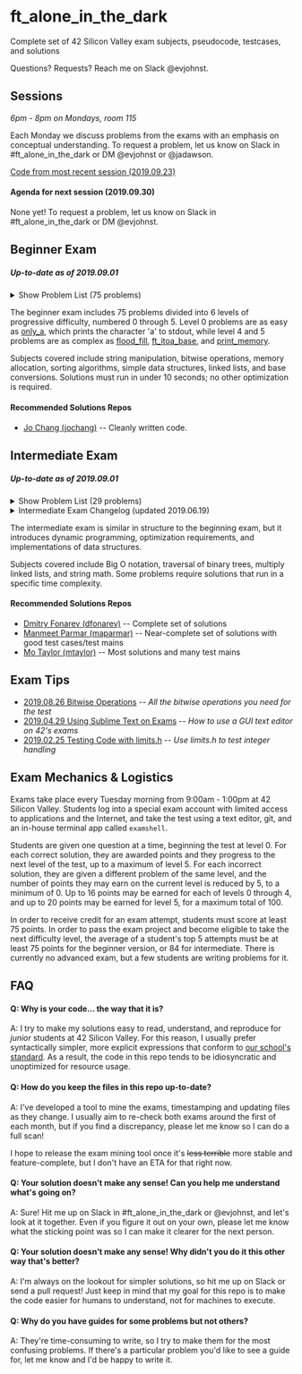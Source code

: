 # ft_alone_in_the_dark
Complete set of 42 Silicon Valley exam subjects, pseudocode, testcases, and solutions

Questions? Requests? Reach me on Slack @evjohnst.

## Sessions
*6pm - 8pm on Mondays, room 115*

Each Monday we discuss problems from the exams with an emphasis on conceptual understanding. To request a problem, let us know on Slack in #ft_alone_in_the_dark or DM @evjohnst or @jadawson.

[Code from most recent session (2019.09.23)](Session_Code/2019.09.23)

#### Agenda for next session (2019.09.30)

None yet! To request a problem, let us know on Slack in #ft_alone_in_the_dark or DM @evjohnst.

## Beginner Exam

##### _Up-to-date as of 2019.09.01_

<details>
	<summary>Show Problem List (75 problems)</summary>

| Problem | Subject | Code | Trace | Guide | Solution Status |
| --- | :-: | :-: | :-: | :-: | :-: |
| [0-aff_a](/home/evan/superexamshell/ft_alone_in_the_dark-production/Beginner_Exam/level_0/0-aff_a) | [:scroll:](/home/evan/superexamshell/ft_alone_in_the_dark-production/Beginner_Exam/level_0/0-aff_a/aff_a.subject.en.txt) | [:pencil:](/home/evan/superexamshell/ft_alone_in_the_dark-production/Beginner_Exam/level_0/0-aff_a/aff_a.c) | [:mag_right:](/home/evan/superexamshell/ft_alone_in_the_dark-production/Beginner_Exam/level_0/0-aff_a/aff_a.trace) | :no_entry_sign: | :white_check_mark: Passing as of 2019.09.01 |
| [0-aff_first_param](/home/evan/superexamshell/ft_alone_in_the_dark-production/Beginner_Exam/level_0/0-aff_first_param) | [:scroll:](/home/evan/superexamshell/ft_alone_in_the_dark-production/Beginner_Exam/level_0/0-aff_first_param/aff_first_param.subject.en.txt) | [:pencil:](/home/evan/superexamshell/ft_alone_in_the_dark-production/Beginner_Exam/level_0/0-aff_first_param/aff_first_param.c) | [:mag_right:](/home/evan/superexamshell/ft_alone_in_the_dark-production/Beginner_Exam/level_0/0-aff_first_param/aff_first_param.trace) | :no_entry_sign: | :white_check_mark: Passing as of 2019.09.01 |
| [0-aff_last_param](/home/evan/superexamshell/ft_alone_in_the_dark-production/Beginner_Exam/level_0/0-aff_last_param) | [:scroll:](/home/evan/superexamshell/ft_alone_in_the_dark-production/Beginner_Exam/level_0/0-aff_last_param/aff_last_param.subject.en.txt) | [:pencil:](/home/evan/superexamshell/ft_alone_in_the_dark-production/Beginner_Exam/level_0/0-aff_last_param/aff_last_param.c) | [:mag_right:](/home/evan/superexamshell/ft_alone_in_the_dark-production/Beginner_Exam/level_0/0-aff_last_param/aff_last_param.trace) | :no_entry_sign: | :white_check_mark: Passing as of 2019.09.01 |
| [0-aff_z](/home/evan/superexamshell/ft_alone_in_the_dark-production/Beginner_Exam/level_0/0-aff_z) | [:scroll:](/home/evan/superexamshell/ft_alone_in_the_dark-production/Beginner_Exam/level_0/0-aff_z/aff_z.subject.en.txt) | [:pencil:](/home/evan/superexamshell/ft_alone_in_the_dark-production/Beginner_Exam/level_0/0-aff_z/aff_z.c) | [:mag_right:](/home/evan/superexamshell/ft_alone_in_the_dark-production/Beginner_Exam/level_0/0-aff_z/aff_z.trace) | :no_entry_sign: | :white_check_mark: Passing as of 2019.09.01 |
| [0-ft_countdown](/home/evan/superexamshell/ft_alone_in_the_dark-production/Beginner_Exam/level_0/0-ft_countdown) | [:scroll:](/home/evan/superexamshell/ft_alone_in_the_dark-production/Beginner_Exam/level_0/0-ft_countdown/ft_countdown.subject.en.txt) | [:pencil:](/home/evan/superexamshell/ft_alone_in_the_dark-production/Beginner_Exam/level_0/0-ft_countdown/ft_countdown.c) | [:mag_right:](/home/evan/superexamshell/ft_alone_in_the_dark-production/Beginner_Exam/level_0/0-ft_countdown/ft_countdown.trace) | :no_entry_sign: | :white_check_mark: Passing as of 2019.09.01 |
| [0-ft_print_numbers](/home/evan/superexamshell/ft_alone_in_the_dark-production/Beginner_Exam/level_0/0-ft_print_numbers) | [:scroll:](/home/evan/superexamshell/ft_alone_in_the_dark-production/Beginner_Exam/level_0/0-ft_print_numbers/ft_print_numbers.subject.en.txt) | [:pencil:](/home/evan/superexamshell/ft_alone_in_the_dark-production/Beginner_Exam/level_0/0-ft_print_numbers/ft_print_numbers.c) | [:mag_right:](/home/evan/superexamshell/ft_alone_in_the_dark-production/Beginner_Exam/level_0/0-ft_print_numbers/ft_print_numbers.trace) | :no_entry_sign: | :white_check_mark: Passing as of 2019.09.02 |
| [0-hello](/home/evan/superexamshell/ft_alone_in_the_dark-production/Beginner_Exam/level_0/0-hello) | [:scroll:](/home/evan/superexamshell/ft_alone_in_the_dark-production/Beginner_Exam/level_0/0-hello/hello.subject.en.txt) | [:pencil:](/home/evan/superexamshell/ft_alone_in_the_dark-production/Beginner_Exam/level_0/0-hello/hello.c) | [:mag_right:](/home/evan/superexamshell/ft_alone_in_the_dark-production/Beginner_Exam/level_0/0-hello/hello.trace) | :no_entry_sign: | :white_check_mark: Passing as of 2019.09.01 |
| [0-maff_alpha](/home/evan/superexamshell/ft_alone_in_the_dark-production/Beginner_Exam/level_0/0-maff_alpha) | [:scroll:](/home/evan/superexamshell/ft_alone_in_the_dark-production/Beginner_Exam/level_0/0-maff_alpha/maff_alpha.subject.en.txt) | [:pencil:](/home/evan/superexamshell/ft_alone_in_the_dark-production/Beginner_Exam/level_0/0-maff_alpha/maff_alpha.c) | [:mag_right:](/home/evan/superexamshell/ft_alone_in_the_dark-production/Beginner_Exam/level_0/0-maff_alpha/maff_alpha.trace) | :no_entry_sign: | :white_check_mark: Passing as of 2019.09.01 |
| [0-maff_revalpha](/home/evan/superexamshell/ft_alone_in_the_dark-production/Beginner_Exam/level_0/0-maff_revalpha) | [:scroll:](/home/evan/superexamshell/ft_alone_in_the_dark-production/Beginner_Exam/level_0/0-maff_revalpha/maff_revalpha.subject.en.txt) | [:pencil:](/home/evan/superexamshell/ft_alone_in_the_dark-production/Beginner_Exam/level_0/0-maff_revalpha/maff_revalpha.c) | [:mag_right:](/home/evan/superexamshell/ft_alone_in_the_dark-production/Beginner_Exam/level_0/0-maff_revalpha/maff_revalpha.trace) | :no_entry_sign: | :white_check_mark: Passing as of 2019.09.01 |
| [0-only_a](/home/evan/superexamshell/ft_alone_in_the_dark-production/Beginner_Exam/level_0/0-only_a) | [:scroll:](/home/evan/superexamshell/ft_alone_in_the_dark-production/Beginner_Exam/level_0/0-only_a/only_a.subject.en.txt) | [:pencil:](/home/evan/superexamshell/ft_alone_in_the_dark-production/Beginner_Exam/level_0/0-only_a/only_a.c) | [:mag_right:](/home/evan/superexamshell/ft_alone_in_the_dark-production/Beginner_Exam/level_0/0-only_a/only_a.trace) | :no_entry_sign: | :white_check_mark: Passing as of 2019.09.01 |
| [0-only_z](/home/evan/superexamshell/ft_alone_in_the_dark-production/Beginner_Exam/level_0/0-only_z) | [:scroll:](/home/evan/superexamshell/ft_alone_in_the_dark-production/Beginner_Exam/level_0/0-only_z/only_z.subject.en.txt) | [:pencil:](/home/evan/superexamshell/ft_alone_in_the_dark-production/Beginner_Exam/level_0/0-only_z/only_z.c) | [:mag_right:](/home/evan/superexamshell/ft_alone_in_the_dark-production/Beginner_Exam/level_0/0-only_z/only_z.trace) | :no_entry_sign: | :white_check_mark: Passing as of 2019.09.02 |
| [1-first_word](/home/evan/superexamshell/ft_alone_in_the_dark-production/Beginner_Exam/level_1/1-first_word) | [:scroll:](/home/evan/superexamshell/ft_alone_in_the_dark-production/Beginner_Exam/level_1/1-first_word/first_word.subject.en.txt) | [:pencil:](/home/evan/superexamshell/ft_alone_in_the_dark-production/Beginner_Exam/level_1/1-first_word/first_word.c) | [:mag_right:](/home/evan/superexamshell/ft_alone_in_the_dark-production/Beginner_Exam/level_1/1-first_word/first_word.trace) | :no_entry_sign: | :white_check_mark: Passing as of 2019.09.01 |
| [1-fizzbuzz](/home/evan/superexamshell/ft_alone_in_the_dark-production/Beginner_Exam/level_1/1-fizzbuzz) | [:scroll:](/home/evan/superexamshell/ft_alone_in_the_dark-production/Beginner_Exam/level_1/1-fizzbuzz/fizzbuzz.subject.en.txt) | [:pencil:](/home/evan/superexamshell/ft_alone_in_the_dark-production/Beginner_Exam/level_1/1-fizzbuzz/fizzbuzz.c) | [:mag_right:](/home/evan/superexamshell/ft_alone_in_the_dark-production/Beginner_Exam/level_1/1-fizzbuzz/fizzbuzz.trace) | :no_entry_sign: | :white_check_mark: Passing as of 2019.09.01 |
| [1-ft_putstr](/home/evan/superexamshell/ft_alone_in_the_dark-production/Beginner_Exam/level_1/1-ft_putstr) | [:scroll:](/home/evan/superexamshell/ft_alone_in_the_dark-production/Beginner_Exam/level_1/1-ft_putstr/ft_putstr.subject.en.txt) | [:pencil:](/home/evan/superexamshell/ft_alone_in_the_dark-production/Beginner_Exam/level_1/1-ft_putstr/ft_putstr.c) | [:mag_right:](/home/evan/superexamshell/ft_alone_in_the_dark-production/Beginner_Exam/level_1/1-ft_putstr/ft_putstr.trace) | :no_entry_sign: | :white_check_mark: Passing as of 2019.09.01 |
| [1-ft_strcpy](/home/evan/superexamshell/ft_alone_in_the_dark-production/Beginner_Exam/level_1/1-ft_strcpy) | [:scroll:](/home/evan/superexamshell/ft_alone_in_the_dark-production/Beginner_Exam/level_1/1-ft_strcpy/ft_strcpy.subject.en.txt) | [:pencil:](/home/evan/superexamshell/ft_alone_in_the_dark-production/Beginner_Exam/level_1/1-ft_strcpy/ft_strcpy.c) | [:mag_right:](/home/evan/superexamshell/ft_alone_in_the_dark-production/Beginner_Exam/level_1/1-ft_strcpy/ft_strcpy.trace) | :no_entry_sign: | :white_check_mark: Passing as of 2019.09.01 |
| [1-ft_strlen](/home/evan/superexamshell/ft_alone_in_the_dark-production/Beginner_Exam/level_1/1-ft_strlen) | [:scroll:](/home/evan/superexamshell/ft_alone_in_the_dark-production/Beginner_Exam/level_1/1-ft_strlen/ft_strlen.subject.en.txt) | [:pencil:](/home/evan/superexamshell/ft_alone_in_the_dark-production/Beginner_Exam/level_1/1-ft_strlen/ft_strlen.c) | [:mag_right:](/home/evan/superexamshell/ft_alone_in_the_dark-production/Beginner_Exam/level_1/1-ft_strlen/ft_strlen.trace) | :no_entry_sign: | :white_check_mark: Passing as of 2019.09.01 |
| [1-ft_swap](/home/evan/superexamshell/ft_alone_in_the_dark-production/Beginner_Exam/level_1/1-ft_swap) | [:scroll:](/home/evan/superexamshell/ft_alone_in_the_dark-production/Beginner_Exam/level_1/1-ft_swap/ft_swap.subject.en.txt) | [:pencil:](/home/evan/superexamshell/ft_alone_in_the_dark-production/Beginner_Exam/level_1/1-ft_swap/ft_swap.c) | [:mag_right:](/home/evan/superexamshell/ft_alone_in_the_dark-production/Beginner_Exam/level_1/1-ft_swap/ft_swap.trace) | :no_entry_sign: | :white_check_mark: Passing as of 2019.09.02 |
| [1-repeat_alpha](/home/evan/superexamshell/ft_alone_in_the_dark-production/Beginner_Exam/level_1/1-repeat_alpha) | [:scroll:](/home/evan/superexamshell/ft_alone_in_the_dark-production/Beginner_Exam/level_1/1-repeat_alpha/repeat_alpha.subject.en.txt) | [:pencil:](/home/evan/superexamshell/ft_alone_in_the_dark-production/Beginner_Exam/level_1/1-repeat_alpha/repeat_alpha.c) | [:mag_right:](/home/evan/superexamshell/ft_alone_in_the_dark-production/Beginner_Exam/level_1/1-repeat_alpha/repeat_alpha.trace) | :no_entry_sign: | :white_check_mark: Passing as of 2019.09.01 |
| [1-rev_print](/home/evan/superexamshell/ft_alone_in_the_dark-production/Beginner_Exam/level_1/1-rev_print) | [:scroll:](/home/evan/superexamshell/ft_alone_in_the_dark-production/Beginner_Exam/level_1/1-rev_print/rev_print.subject.en.txt) | [:pencil:](/home/evan/superexamshell/ft_alone_in_the_dark-production/Beginner_Exam/level_1/1-rev_print/rev_print.c) | [:mag_right:](/home/evan/superexamshell/ft_alone_in_the_dark-production/Beginner_Exam/level_1/1-rev_print/rev_print.trace) | :no_entry_sign: | :white_check_mark: Passing as of 2019.09.01 |
| [1-rot_13](/home/evan/superexamshell/ft_alone_in_the_dark-production/Beginner_Exam/level_1/1-rot_13) | [:scroll:](/home/evan/superexamshell/ft_alone_in_the_dark-production/Beginner_Exam/level_1/1-rot_13/rot_13.subject.en.txt) | [:pencil:](/home/evan/superexamshell/ft_alone_in_the_dark-production/Beginner_Exam/level_1/1-rot_13/rot_13.c) | [:mag_right:](/home/evan/superexamshell/ft_alone_in_the_dark-production/Beginner_Exam/level_1/1-rot_13/rot_13.trace) | :no_entry_sign: | :white_check_mark: Passing as of 2019.09.02 |
| [1-rotone](/home/evan/superexamshell/ft_alone_in_the_dark-production/Beginner_Exam/level_1/1-rotone) | [:scroll:](/home/evan/superexamshell/ft_alone_in_the_dark-production/Beginner_Exam/level_1/1-rotone/rotone.subject.en.txt) | [:pencil:](/home/evan/superexamshell/ft_alone_in_the_dark-production/Beginner_Exam/level_1/1-rotone/rotone.c) | [:mag_right:](/home/evan/superexamshell/ft_alone_in_the_dark-production/Beginner_Exam/level_1/1-rotone/rotone.trace) | :no_entry_sign: | :white_check_mark: Passing as of 2019.09.01 |
| [1-search_and_replace](/home/evan/superexamshell/ft_alone_in_the_dark-production/Beginner_Exam/level_1/1-search_and_replace) | [:scroll:](/home/evan/superexamshell/ft_alone_in_the_dark-production/Beginner_Exam/level_1/1-search_and_replace/search_and_replace.subject.en.txt) | [:pencil:](/home/evan/superexamshell/ft_alone_in_the_dark-production/Beginner_Exam/level_1/1-search_and_replace/search_and_replace.c) | [:mag_right:](/home/evan/superexamshell/ft_alone_in_the_dark-production/Beginner_Exam/level_1/1-search_and_replace/search_and_replace.trace) | :no_entry_sign: | :white_check_mark: Passing as of 2019.09.02 |
| [1-ulstr](/home/evan/superexamshell/ft_alone_in_the_dark-production/Beginner_Exam/level_1/1-ulstr) | [:scroll:](/home/evan/superexamshell/ft_alone_in_the_dark-production/Beginner_Exam/level_1/1-ulstr/ulstr.subject.en.txt) | [:pencil:](/home/evan/superexamshell/ft_alone_in_the_dark-production/Beginner_Exam/level_1/1-ulstr/ulstr.c) | [:mag_right:](/home/evan/superexamshell/ft_alone_in_the_dark-production/Beginner_Exam/level_1/1-ulstr/ulstr.trace) | :no_entry_sign: | :white_check_mark: Passing as of 2019.09.02 |
| [2-alpha_mirror](/home/evan/superexamshell/ft_alone_in_the_dark-production/Beginner_Exam/level_2/2-alpha_mirror) | [:scroll:](/home/evan/superexamshell/ft_alone_in_the_dark-production/Beginner_Exam/level_2/2-alpha_mirror/alpha_mirror.subject.en.txt) | [:pencil:](/home/evan/superexamshell/ft_alone_in_the_dark-production/Beginner_Exam/level_2/2-alpha_mirror/alpha_mirror.c) | [:mag_right:](/home/evan/superexamshell/ft_alone_in_the_dark-production/Beginner_Exam/level_2/2-alpha_mirror/alpha_mirror.trace) | :no_entry_sign: | :white_check_mark: Passing as of 2019.09.02 |
| [2-camel_to_snake](/home/evan/superexamshell/ft_alone_in_the_dark-production/Beginner_Exam/level_2/2-camel_to_snake) | [:scroll:](/home/evan/superexamshell/ft_alone_in_the_dark-production/Beginner_Exam/level_2/2-camel_to_snake/camel_to_snake.subject.en.txt) | [:pencil:](/home/evan/superexamshell/ft_alone_in_the_dark-production/Beginner_Exam/level_2/2-camel_to_snake/camel_to_snake.c) | [:mag_right:](/home/evan/superexamshell/ft_alone_in_the_dark-production/Beginner_Exam/level_2/2-camel_to_snake/camel_to_snake.trace) | :no_entry_sign: | :white_check_mark: Passing as of 2019.09.01 |
| [2-do_op](/home/evan/superexamshell/ft_alone_in_the_dark-production/Beginner_Exam/level_2/2-do_op) | [:scroll:](/home/evan/superexamshell/ft_alone_in_the_dark-production/Beginner_Exam/level_2/2-do_op/do_op.subject.en.txt) | [:pencil:](/home/evan/superexamshell/ft_alone_in_the_dark-production/Beginner_Exam/level_2/2-do_op/do_op.c) | [:mag_right:](/home/evan/superexamshell/ft_alone_in_the_dark-production/Beginner_Exam/level_2/2-do_op/do_op.trace) | [:green_book:](/home/evan/superexamshell/ft_alone_in_the_dark-production/Beginner_Exam/level_2/2-do_op/README.md) | :white_check_mark: Passing as of 2019.09.01 |
| [2-ft_atoi](/home/evan/superexamshell/ft_alone_in_the_dark-production/Beginner_Exam/level_2/2-ft_atoi) | [:scroll:](/home/evan/superexamshell/ft_alone_in_the_dark-production/Beginner_Exam/level_2/2-ft_atoi/ft_atoi.subject.en.txt) | [:pencil:](/home/evan/superexamshell/ft_alone_in_the_dark-production/Beginner_Exam/level_2/2-ft_atoi/ft_atoi.c) | [:mag_right:](/home/evan/superexamshell/ft_alone_in_the_dark-production/Beginner_Exam/level_2/2-ft_atoi/ft_atoi.trace) | :no_entry_sign: | :white_check_mark: Passing as of 2019.09.01 |
| [2-ft_strcmp](/home/evan/superexamshell/ft_alone_in_the_dark-production/Beginner_Exam/level_2/2-ft_strcmp) | [:scroll:](/home/evan/superexamshell/ft_alone_in_the_dark-production/Beginner_Exam/level_2/2-ft_strcmp/ft_strcmp.subject.en.txt) | [:pencil:](/home/evan/superexamshell/ft_alone_in_the_dark-production/Beginner_Exam/level_2/2-ft_strcmp/ft_strcmp.c) | [:mag_right:](/home/evan/superexamshell/ft_alone_in_the_dark-production/Beginner_Exam/level_2/2-ft_strcmp/ft_strcmp.trace) | :no_entry_sign: | :white_check_mark: Passing as of 2019.09.01 |
| [2-ft_strcspn](/home/evan/superexamshell/ft_alone_in_the_dark-production/Beginner_Exam/level_2/2-ft_strcspn) | [:scroll:](/home/evan/superexamshell/ft_alone_in_the_dark-production/Beginner_Exam/level_2/2-ft_strcspn/ft_strcspn.subject.en.txt) | [:pencil:](/home/evan/superexamshell/ft_alone_in_the_dark-production/Beginner_Exam/level_2/2-ft_strcspn/ft_strcspn.c) | [:mag_right:](/home/evan/superexamshell/ft_alone_in_the_dark-production/Beginner_Exam/level_2/2-ft_strcspn/ft_strcspn.trace) | :no_entry_sign: | :white_check_mark: Passing as of 2019.09.01 |
| [2-ft_strdup](/home/evan/superexamshell/ft_alone_in_the_dark-production/Beginner_Exam/level_2/2-ft_strdup) | [:scroll:](/home/evan/superexamshell/ft_alone_in_the_dark-production/Beginner_Exam/level_2/2-ft_strdup/ft_strdup.subject.en.txt) | [:pencil:](/home/evan/superexamshell/ft_alone_in_the_dark-production/Beginner_Exam/level_2/2-ft_strdup/ft_strdup.c) | [:mag_right:](/home/evan/superexamshell/ft_alone_in_the_dark-production/Beginner_Exam/level_2/2-ft_strdup/ft_strdup.trace) | :no_entry_sign: | :white_check_mark: Passing as of 2019.09.01 |
| [2-ft_strpbrk](/home/evan/superexamshell/ft_alone_in_the_dark-production/Beginner_Exam/level_2/2-ft_strpbrk) | [:scroll:](/home/evan/superexamshell/ft_alone_in_the_dark-production/Beginner_Exam/level_2/2-ft_strpbrk/ft_strpbrk.subject.en.txt) | [:pencil:](/home/evan/superexamshell/ft_alone_in_the_dark-production/Beginner_Exam/level_2/2-ft_strpbrk/ft_strpbrk.c) | [:mag_right:](/home/evan/superexamshell/ft_alone_in_the_dark-production/Beginner_Exam/level_2/2-ft_strpbrk/ft_strpbrk.trace) | :no_entry_sign: | :white_check_mark: Passing as of 2019.09.02 |
| [2-ft_strrev](/home/evan/superexamshell/ft_alone_in_the_dark-production/Beginner_Exam/level_2/2-ft_strrev) | [:scroll:](/home/evan/superexamshell/ft_alone_in_the_dark-production/Beginner_Exam/level_2/2-ft_strrev/ft_strrev.subject.en.txt) | [:pencil:](/home/evan/superexamshell/ft_alone_in_the_dark-production/Beginner_Exam/level_2/2-ft_strrev/ft_strrev.c) | [:mag_right:](/home/evan/superexamshell/ft_alone_in_the_dark-production/Beginner_Exam/level_2/2-ft_strrev/ft_strrev.trace) | :no_entry_sign: | :white_check_mark: Passing as of 2019.09.01 |
| [2-ft_strspn](/home/evan/superexamshell/ft_alone_in_the_dark-production/Beginner_Exam/level_2/2-ft_strspn) | [:scroll:](/home/evan/superexamshell/ft_alone_in_the_dark-production/Beginner_Exam/level_2/2-ft_strspn/ft_strspn.subject.en.txt) | [:pencil:](/home/evan/superexamshell/ft_alone_in_the_dark-production/Beginner_Exam/level_2/2-ft_strspn/ft_strspn.c) | [:mag_right:](/home/evan/superexamshell/ft_alone_in_the_dark-production/Beginner_Exam/level_2/2-ft_strspn/ft_strspn.trace) | :no_entry_sign: | :white_check_mark: Passing as of 2019.09.01 |
| [2-inter](/home/evan/superexamshell/ft_alone_in_the_dark-production/Beginner_Exam/level_2/2-inter) | [:scroll:](/home/evan/superexamshell/ft_alone_in_the_dark-production/Beginner_Exam/level_2/2-inter/inter.subject.en.txt) | [:pencil:](/home/evan/superexamshell/ft_alone_in_the_dark-production/Beginner_Exam/level_2/2-inter/inter.c) | [:mag_right:](/home/evan/superexamshell/ft_alone_in_the_dark-production/Beginner_Exam/level_2/2-inter/inter.trace) | :no_entry_sign: | :white_check_mark: Passing as of 2019.09.01 |
| [2-is_power_of_2](/home/evan/superexamshell/ft_alone_in_the_dark-production/Beginner_Exam/level_2/2-is_power_of_2) | [:scroll:](/home/evan/superexamshell/ft_alone_in_the_dark-production/Beginner_Exam/level_2/2-is_power_of_2/is_power_of_2.subject.en.txt) | [:pencil:](/home/evan/superexamshell/ft_alone_in_the_dark-production/Beginner_Exam/level_2/2-is_power_of_2/is_power_of_2.c) | [:mag_right:](/home/evan/superexamshell/ft_alone_in_the_dark-production/Beginner_Exam/level_2/2-is_power_of_2/is_power_of_2.trace) | :no_entry_sign: | :white_check_mark: Passing as of 2019.09.01 |
| [2-last_word](/home/evan/superexamshell/ft_alone_in_the_dark-production/Beginner_Exam/level_2/2-last_word) | [:scroll:](/home/evan/superexamshell/ft_alone_in_the_dark-production/Beginner_Exam/level_2/2-last_word/last_word.subject.en.txt) | [:pencil:](/home/evan/superexamshell/ft_alone_in_the_dark-production/Beginner_Exam/level_2/2-last_word/last_word.c) | [:mag_right:](/home/evan/superexamshell/ft_alone_in_the_dark-production/Beginner_Exam/level_2/2-last_word/last_word.trace) | :no_entry_sign: | :white_check_mark: Passing as of 2019.09.01 |
| [2-max](/home/evan/superexamshell/ft_alone_in_the_dark-production/Beginner_Exam/level_2/2-max) | [:scroll:](/home/evan/superexamshell/ft_alone_in_the_dark-production/Beginner_Exam/level_2/2-max/max.subject.en.txt) | [:pencil:](/home/evan/superexamshell/ft_alone_in_the_dark-production/Beginner_Exam/level_2/2-max/max.c) | [:mag_right:](/home/evan/superexamshell/ft_alone_in_the_dark-production/Beginner_Exam/level_2/2-max/max.trace) | :no_entry_sign: | :white_check_mark: Passing as of 2019.09.01 |
| [2-print_bits](/home/evan/superexamshell/ft_alone_in_the_dark-production/Beginner_Exam/level_2/2-print_bits) | [:scroll:](/home/evan/superexamshell/ft_alone_in_the_dark-production/Beginner_Exam/level_2/2-print_bits/print_bits.subject.en.txt) | [:pencil:](/home/evan/superexamshell/ft_alone_in_the_dark-production/Beginner_Exam/level_2/2-print_bits/print_bits.c) | [:mag_right:](/home/evan/superexamshell/ft_alone_in_the_dark-production/Beginner_Exam/level_2/2-print_bits/print_bits.trace) | :no_entry_sign: | :white_check_mark: Passing as of 2019.09.01 |
| [2-reverse_bits](/home/evan/superexamshell/ft_alone_in_the_dark-production/Beginner_Exam/level_2/2-reverse_bits) | [:scroll:](/home/evan/superexamshell/ft_alone_in_the_dark-production/Beginner_Exam/level_2/2-reverse_bits/reverse_bits.subject.en.txt) | [:pencil:](/home/evan/superexamshell/ft_alone_in_the_dark-production/Beginner_Exam/level_2/2-reverse_bits/reverse_bits.c) | [:mag_right:](/home/evan/superexamshell/ft_alone_in_the_dark-production/Beginner_Exam/level_2/2-reverse_bits/reverse_bits.trace) | :no_entry_sign: | :white_check_mark: Passing as of 2019.09.01 |
| [2-snake_to_camel](/home/evan/superexamshell/ft_alone_in_the_dark-production/Beginner_Exam/level_2/2-snake_to_camel) | [:scroll:](/home/evan/superexamshell/ft_alone_in_the_dark-production/Beginner_Exam/level_2/2-snake_to_camel/snake_to_camel.subject.en.txt) | [:pencil:](/home/evan/superexamshell/ft_alone_in_the_dark-production/Beginner_Exam/level_2/2-snake_to_camel/snake_to_camel.c) | [:mag_right:](/home/evan/superexamshell/ft_alone_in_the_dark-production/Beginner_Exam/level_2/2-snake_to_camel/snake_to_camel.trace) | :no_entry_sign: | :white_check_mark: Passing as of 2019.09.02 |
| [2-swap_bits](/home/evan/superexamshell/ft_alone_in_the_dark-production/Beginner_Exam/level_2/2-swap_bits) | [:scroll:](/home/evan/superexamshell/ft_alone_in_the_dark-production/Beginner_Exam/level_2/2-swap_bits/swap_bits.subject.en.txt) | [:pencil:](/home/evan/superexamshell/ft_alone_in_the_dark-production/Beginner_Exam/level_2/2-swap_bits/swap_bits.c) | [:mag_right:](/home/evan/superexamshell/ft_alone_in_the_dark-production/Beginner_Exam/level_2/2-swap_bits/swap_bits.trace) | :no_entry_sign: | :white_check_mark: Passing as of 2019.09.02 |
| [2-union](/home/evan/superexamshell/ft_alone_in_the_dark-production/Beginner_Exam/level_2/2-union) | [:scroll:](/home/evan/superexamshell/ft_alone_in_the_dark-production/Beginner_Exam/level_2/2-union/union.subject.en.txt) | [:pencil:](/home/evan/superexamshell/ft_alone_in_the_dark-production/Beginner_Exam/level_2/2-union/union.c) | [:mag_right:](/home/evan/superexamshell/ft_alone_in_the_dark-production/Beginner_Exam/level_2/2-union/union.trace) | :no_entry_sign: | :white_check_mark: Passing as of 2019.09.01 |
| [2-wdmatch](/home/evan/superexamshell/ft_alone_in_the_dark-production/Beginner_Exam/level_2/2-wdmatch) | [:scroll:](/home/evan/superexamshell/ft_alone_in_the_dark-production/Beginner_Exam/level_2/2-wdmatch/wdmatch.subject.en.txt) | [:pencil:](/home/evan/superexamshell/ft_alone_in_the_dark-production/Beginner_Exam/level_2/2-wdmatch/wdmatch.c) | [:mag_right:](/home/evan/superexamshell/ft_alone_in_the_dark-production/Beginner_Exam/level_2/2-wdmatch/wdmatch.trace) | :no_entry_sign: | :white_check_mark: Passing as of 2019.09.01 |
| [3-add_prime_sum](/home/evan/superexamshell/ft_alone_in_the_dark-production/Beginner_Exam/level_3/3-add_prime_sum) | [:scroll:](/home/evan/superexamshell/ft_alone_in_the_dark-production/Beginner_Exam/level_3/3-add_prime_sum/add_prime_sum.subject.en.txt) | [:pencil:](/home/evan/superexamshell/ft_alone_in_the_dark-production/Beginner_Exam/level_3/3-add_prime_sum/add_prime_sum.c) | [:mag_right:](/home/evan/superexamshell/ft_alone_in_the_dark-production/Beginner_Exam/level_3/3-add_prime_sum/add_prime_sum.trace) | :no_entry_sign: | :white_check_mark: Passing as of 2019.09.01 |
| [3-epur_str](/home/evan/superexamshell/ft_alone_in_the_dark-production/Beginner_Exam/level_3/3-epur_str) | [:scroll:](/home/evan/superexamshell/ft_alone_in_the_dark-production/Beginner_Exam/level_3/3-epur_str/epur_str.subject.en.txt) | [:pencil:](/home/evan/superexamshell/ft_alone_in_the_dark-production/Beginner_Exam/level_3/3-epur_str/epur_str.c) | [:mag_right:](/home/evan/superexamshell/ft_alone_in_the_dark-production/Beginner_Exam/level_3/3-epur_str/epur_str.trace) | :no_entry_sign: | :white_check_mark: Passing as of 2019.09.01 |
| [3-expand_str](/home/evan/superexamshell/ft_alone_in_the_dark-production/Beginner_Exam/level_3/3-expand_str) | [:scroll:](/home/evan/superexamshell/ft_alone_in_the_dark-production/Beginner_Exam/level_3/3-expand_str/expand_str.subject.en.txt) | [:pencil:](/home/evan/superexamshell/ft_alone_in_the_dark-production/Beginner_Exam/level_3/3-expand_str/expand_str.c) | [:mag_right:](/home/evan/superexamshell/ft_alone_in_the_dark-production/Beginner_Exam/level_3/3-expand_str/expand_str.trace) | :no_entry_sign: | :white_check_mark: Passing as of 2019.09.02 |
| [3-ft_atoi_base](/home/evan/superexamshell/ft_alone_in_the_dark-production/Beginner_Exam/level_3/3-ft_atoi_base) | [:scroll:](/home/evan/superexamshell/ft_alone_in_the_dark-production/Beginner_Exam/level_3/3-ft_atoi_base/ft_atoi_base.subject.en.txt) | [:pencil:](/home/evan/superexamshell/ft_alone_in_the_dark-production/Beginner_Exam/level_3/3-ft_atoi_base/ft_atoi_base.c) | [:mag_right:](/home/evan/superexamshell/ft_alone_in_the_dark-production/Beginner_Exam/level_3/3-ft_atoi_base/ft_atoi_base.trace) | :no_entry_sign: | :white_check_mark: Passing as of 2019.09.01 |
| [3-ft_list_size](/home/evan/superexamshell/ft_alone_in_the_dark-production/Beginner_Exam/level_3/3-ft_list_size) | [:scroll:](/home/evan/superexamshell/ft_alone_in_the_dark-production/Beginner_Exam/level_3/3-ft_list_size/ft_list_size.subject.en.txt) | [:pencil:](/home/evan/superexamshell/ft_alone_in_the_dark-production/Beginner_Exam/level_3/3-ft_list_size/ft_list_size.c) | [:mag_right:](/home/evan/superexamshell/ft_alone_in_the_dark-production/Beginner_Exam/level_3/3-ft_list_size/ft_list_size.trace) | :no_entry_sign: | :white_check_mark: Passing as of 2019.09.01 |
| [3-ft_range](/home/evan/superexamshell/ft_alone_in_the_dark-production/Beginner_Exam/level_3/3-ft_range) | [:scroll:](/home/evan/superexamshell/ft_alone_in_the_dark-production/Beginner_Exam/level_3/3-ft_range/ft_range.subject.en.txt) | [:pencil:](/home/evan/superexamshell/ft_alone_in_the_dark-production/Beginner_Exam/level_3/3-ft_range/ft_range.c) | [:mag_right:](/home/evan/superexamshell/ft_alone_in_the_dark-production/Beginner_Exam/level_3/3-ft_range/ft_range.trace) | :no_entry_sign: | :white_check_mark: Passing as of 2019.09.01 |
| [3-ft_rrange](/home/evan/superexamshell/ft_alone_in_the_dark-production/Beginner_Exam/level_3/3-ft_rrange) | [:scroll:](/home/evan/superexamshell/ft_alone_in_the_dark-production/Beginner_Exam/level_3/3-ft_rrange/ft_rrange.subject.en.txt) | [:pencil:](/home/evan/superexamshell/ft_alone_in_the_dark-production/Beginner_Exam/level_3/3-ft_rrange/ft_rrange.c) | [:mag_right:](/home/evan/superexamshell/ft_alone_in_the_dark-production/Beginner_Exam/level_3/3-ft_rrange/ft_rrange.trace) | :no_entry_sign: | :white_check_mark: Passing as of 2019.09.01 |
| [3-hidenp](/home/evan/superexamshell/ft_alone_in_the_dark-production/Beginner_Exam/level_3/3-hidenp) | [:scroll:](/home/evan/superexamshell/ft_alone_in_the_dark-production/Beginner_Exam/level_3/3-hidenp/hidenp.subject.en.txt) | [:pencil:](/home/evan/superexamshell/ft_alone_in_the_dark-production/Beginner_Exam/level_3/3-hidenp/hidenp.c) | [:mag_right:](/home/evan/superexamshell/ft_alone_in_the_dark-production/Beginner_Exam/level_3/3-hidenp/hidenp.trace) | :no_entry_sign: | :white_check_mark: Passing as of 2019.09.01 |
| [3-lcm](/home/evan/superexamshell/ft_alone_in_the_dark-production/Beginner_Exam/level_3/3-lcm) | [:scroll:](/home/evan/superexamshell/ft_alone_in_the_dark-production/Beginner_Exam/level_3/3-lcm/lcm.subject.en.txt) | [:pencil:](/home/evan/superexamshell/ft_alone_in_the_dark-production/Beginner_Exam/level_3/3-lcm/lcm.c) | [:mag_right:](/home/evan/superexamshell/ft_alone_in_the_dark-production/Beginner_Exam/level_3/3-lcm/lcm.trace) | :no_entry_sign: | :white_check_mark: Passing as of 2019.09.01 |
| [3-paramsum](/home/evan/superexamshell/ft_alone_in_the_dark-production/Beginner_Exam/level_3/3-paramsum) | [:scroll:](/home/evan/superexamshell/ft_alone_in_the_dark-production/Beginner_Exam/level_3/3-paramsum/paramsum.subject.en.txt) | [:pencil:](/home/evan/superexamshell/ft_alone_in_the_dark-production/Beginner_Exam/level_3/3-paramsum/paramsum.c) | [:mag_right:](/home/evan/superexamshell/ft_alone_in_the_dark-production/Beginner_Exam/level_3/3-paramsum/paramsum.trace) | :no_entry_sign: | :white_check_mark: Passing as of 2019.09.01 |
| [3-pgcd](/home/evan/superexamshell/ft_alone_in_the_dark-production/Beginner_Exam/level_3/3-pgcd) | [:scroll:](/home/evan/superexamshell/ft_alone_in_the_dark-production/Beginner_Exam/level_3/3-pgcd/pgcd.subject.en.txt) | [:pencil:](/home/evan/superexamshell/ft_alone_in_the_dark-production/Beginner_Exam/level_3/3-pgcd/pgcd.c) | [:mag_right:](/home/evan/superexamshell/ft_alone_in_the_dark-production/Beginner_Exam/level_3/3-pgcd/pgcd.trace) | [:green_book:](/home/evan/superexamshell/ft_alone_in_the_dark-production/Beginner_Exam/level_3/3-pgcd/README.md) | :white_check_mark: Passing as of 2019.09.01 |
| [3-print_hex](/home/evan/superexamshell/ft_alone_in_the_dark-production/Beginner_Exam/level_3/3-print_hex) | [:scroll:](/home/evan/superexamshell/ft_alone_in_the_dark-production/Beginner_Exam/level_3/3-print_hex/print_hex.subject.en.txt) | [:pencil:](/home/evan/superexamshell/ft_alone_in_the_dark-production/Beginner_Exam/level_3/3-print_hex/print_hex.c) | [:mag_right:](/home/evan/superexamshell/ft_alone_in_the_dark-production/Beginner_Exam/level_3/3-print_hex/print_hex.trace) | :no_entry_sign: | :white_check_mark: Passing as of 2019.09.01 |
| [3-rstr_capitalizer](/home/evan/superexamshell/ft_alone_in_the_dark-production/Beginner_Exam/level_3/3-rstr_capitalizer) | [:scroll:](/home/evan/superexamshell/ft_alone_in_the_dark-production/Beginner_Exam/level_3/3-rstr_capitalizer/rstr_capitalizer.subject.en.txt) | [:pencil:](/home/evan/superexamshell/ft_alone_in_the_dark-production/Beginner_Exam/level_3/3-rstr_capitalizer/rstr_capitalizer.c) | [:mag_right:](/home/evan/superexamshell/ft_alone_in_the_dark-production/Beginner_Exam/level_3/3-rstr_capitalizer/rstr_capitalizer.trace) | :no_entry_sign: | :white_check_mark: Passing as of 2019.09.01 |
| [3-str_capitalizer](/home/evan/superexamshell/ft_alone_in_the_dark-production/Beginner_Exam/level_3/3-str_capitalizer) | [:scroll:](/home/evan/superexamshell/ft_alone_in_the_dark-production/Beginner_Exam/level_3/3-str_capitalizer/str_capitalizer.subject.en.txt) | [:pencil:](/home/evan/superexamshell/ft_alone_in_the_dark-production/Beginner_Exam/level_3/3-str_capitalizer/str_capitalizer.c) | [:mag_right:](/home/evan/superexamshell/ft_alone_in_the_dark-production/Beginner_Exam/level_3/3-str_capitalizer/str_capitalizer.trace) | :no_entry_sign: | :white_check_mark: Passing as of 2019.09.01 |
| [3-tab_mult](/home/evan/superexamshell/ft_alone_in_the_dark-production/Beginner_Exam/level_3/3-tab_mult) | [:scroll:](/home/evan/superexamshell/ft_alone_in_the_dark-production/Beginner_Exam/level_3/3-tab_mult/tab_mult.subject.en.txt) | [:pencil:](/home/evan/superexamshell/ft_alone_in_the_dark-production/Beginner_Exam/level_3/3-tab_mult/tab_mult.c) | [:mag_right:](/home/evan/superexamshell/ft_alone_in_the_dark-production/Beginner_Exam/level_3/3-tab_mult/tab_mult.trace) | :no_entry_sign: | :white_check_mark: Passing as of 2019.09.02 |
| [4-flood_fill](/home/evan/superexamshell/ft_alone_in_the_dark-production/Beginner_Exam/level_4/4-flood_fill) | [:scroll:](/home/evan/superexamshell/ft_alone_in_the_dark-production/Beginner_Exam/level_4/4-flood_fill/flood_fill.subject.en.txt) | [:pencil:](/home/evan/superexamshell/ft_alone_in_the_dark-production/Beginner_Exam/level_4/4-flood_fill/flood_fill.c) | [:mag_right:](/home/evan/superexamshell/ft_alone_in_the_dark-production/Beginner_Exam/level_4/4-flood_fill/flood_fill.trace) | [:green_book:](/home/evan/superexamshell/ft_alone_in_the_dark-production/Beginner_Exam/level_4/4-flood_fill/README.md) | :white_check_mark: Passing as of 2019.09.01 |
| [4-fprime](/home/evan/superexamshell/ft_alone_in_the_dark-production/Beginner_Exam/level_4/4-fprime) | [:scroll:](/home/evan/superexamshell/ft_alone_in_the_dark-production/Beginner_Exam/level_4/4-fprime/fprime.subject.en.txt) | [:pencil:](/home/evan/superexamshell/ft_alone_in_the_dark-production/Beginner_Exam/level_4/4-fprime/fprime.c) | [:mag_right:](/home/evan/superexamshell/ft_alone_in_the_dark-production/Beginner_Exam/level_4/4-fprime/fprime.trace) | :no_entry_sign: | :white_check_mark: Passing as of 2019.09.01 |
| [4-ft_itoa](/home/evan/superexamshell/ft_alone_in_the_dark-production/Beginner_Exam/level_4/4-ft_itoa) | [:scroll:](/home/evan/superexamshell/ft_alone_in_the_dark-production/Beginner_Exam/level_4/4-ft_itoa/ft_itoa.subject.en.txt) | [:pencil:](/home/evan/superexamshell/ft_alone_in_the_dark-production/Beginner_Exam/level_4/4-ft_itoa/ft_itoa.c) | [:mag_right:](/home/evan/superexamshell/ft_alone_in_the_dark-production/Beginner_Exam/level_4/4-ft_itoa/ft_itoa.trace) | :no_entry_sign: | :white_check_mark: Passing as of 2019.09.01 |
| [4-ft_list_foreach](/home/evan/superexamshell/ft_alone_in_the_dark-production/Beginner_Exam/level_4/4-ft_list_foreach) | [:scroll:](/home/evan/superexamshell/ft_alone_in_the_dark-production/Beginner_Exam/level_4/4-ft_list_foreach/ft_list_foreach.subject.en.txt) | [:pencil:](/home/evan/superexamshell/ft_alone_in_the_dark-production/Beginner_Exam/level_4/4-ft_list_foreach/ft_list_foreach.c) | [:mag_right:](/home/evan/superexamshell/ft_alone_in_the_dark-production/Beginner_Exam/level_4/4-ft_list_foreach/ft_list_foreach.trace) | :no_entry_sign: | :white_check_mark: Passing as of 2019.09.02 |
| [4-ft_list_remove_if](/home/evan/superexamshell/ft_alone_in_the_dark-production/Beginner_Exam/level_4/4-ft_list_remove_if) | [:scroll:](/home/evan/superexamshell/ft_alone_in_the_dark-production/Beginner_Exam/level_4/4-ft_list_remove_if/ft_list_remove_if.subject.en.txt) | [:pencil:](/home/evan/superexamshell/ft_alone_in_the_dark-production/Beginner_Exam/level_4/4-ft_list_remove_if/ft_list_remove_if.c) | [:mag_right:](/home/evan/superexamshell/ft_alone_in_the_dark-production/Beginner_Exam/level_4/4-ft_list_remove_if/ft_list_remove_if.trace) | :no_entry_sign: | :white_check_mark: Passing as of 2019.09.01 |
| [4-ft_split](/home/evan/superexamshell/ft_alone_in_the_dark-production/Beginner_Exam/level_4/4-ft_split) | [:scroll:](/home/evan/superexamshell/ft_alone_in_the_dark-production/Beginner_Exam/level_4/4-ft_split/ft_split.subject.en.txt) | [:pencil:](/home/evan/superexamshell/ft_alone_in_the_dark-production/Beginner_Exam/level_4/4-ft_split/ft_split.c) | [:mag_right:](/home/evan/superexamshell/ft_alone_in_the_dark-production/Beginner_Exam/level_4/4-ft_split/ft_split.trace) | :no_entry_sign: | :white_check_mark: Passing as of 2019.09.02 |
| [4-rev_wstr](/home/evan/superexamshell/ft_alone_in_the_dark-production/Beginner_Exam/level_4/4-rev_wstr) | [:scroll:](/home/evan/superexamshell/ft_alone_in_the_dark-production/Beginner_Exam/level_4/4-rev_wstr/rev_wstr.subject.en.txt) | [:pencil:](/home/evan/superexamshell/ft_alone_in_the_dark-production/Beginner_Exam/level_4/4-rev_wstr/rev_wstr.c) | [:mag_right:](/home/evan/superexamshell/ft_alone_in_the_dark-production/Beginner_Exam/level_4/4-rev_wstr/rev_wstr.trace) | :no_entry_sign: | :white_check_mark: Passing as of 2019.09.01 |
| [4-rostring](/home/evan/superexamshell/ft_alone_in_the_dark-production/Beginner_Exam/level_4/4-rostring) | [:scroll:](/home/evan/superexamshell/ft_alone_in_the_dark-production/Beginner_Exam/level_4/4-rostring/rostring.subject.en.txt) | [:pencil:](/home/evan/superexamshell/ft_alone_in_the_dark-production/Beginner_Exam/level_4/4-rostring/rostring.c) | [:mag_right:](/home/evan/superexamshell/ft_alone_in_the_dark-production/Beginner_Exam/level_4/4-rostring/rostring.trace) | [:green_book:](/home/evan/superexamshell/ft_alone_in_the_dark-production/Beginner_Exam/level_4/4-rostring/README.md) | :white_check_mark: Passing as of 2019.09.01 |
| [4-sort_int_tab](/home/evan/superexamshell/ft_alone_in_the_dark-production/Beginner_Exam/level_4/4-sort_int_tab) | [:scroll:](/home/evan/superexamshell/ft_alone_in_the_dark-production/Beginner_Exam/level_4/4-sort_int_tab/sort_int_tab.subject.en.txt) | [:pencil:](/home/evan/superexamshell/ft_alone_in_the_dark-production/Beginner_Exam/level_4/4-sort_int_tab/sort_int_tab.c) | [:mag_right:](/home/evan/superexamshell/ft_alone_in_the_dark-production/Beginner_Exam/level_4/4-sort_int_tab/sort_int_tab.trace) | :no_entry_sign: | :white_check_mark: Passing as of 2019.09.01 |
| [4-sort_list](/home/evan/superexamshell/ft_alone_in_the_dark-production/Beginner_Exam/level_4/4-sort_list) | [:scroll:](/home/evan/superexamshell/ft_alone_in_the_dark-production/Beginner_Exam/level_4/4-sort_list/sort_list.subject.en.txt) | [:pencil:](/home/evan/superexamshell/ft_alone_in_the_dark-production/Beginner_Exam/level_4/4-sort_list/sort_list.c) | [:mag_right:](/home/evan/superexamshell/ft_alone_in_the_dark-production/Beginner_Exam/level_4/4-sort_list/sort_list.trace) | :no_entry_sign: | :white_check_mark: Passing as of 2019.09.01 |
| [5-brackets](/home/evan/superexamshell/ft_alone_in_the_dark-production/Beginner_Exam/level_5/5-brackets) | [:scroll:](/home/evan/superexamshell/ft_alone_in_the_dark-production/Beginner_Exam/level_5/5-brackets/brackets.subject.en.txt) | [:pencil:](/home/evan/superexamshell/ft_alone_in_the_dark-production/Beginner_Exam/level_5/5-brackets/brackets.c) | [:mag_right:](/home/evan/superexamshell/ft_alone_in_the_dark-production/Beginner_Exam/level_5/5-brackets/brackets.trace) | [:green_book:](/home/evan/superexamshell/ft_alone_in_the_dark-production/Beginner_Exam/level_5/5-brackets/README.md) | :white_check_mark: Passing as of 2019.09.01 |
| [5-brainfuck](/home/evan/superexamshell/ft_alone_in_the_dark-production/Beginner_Exam/level_5/5-brainfuck) | [:scroll:](/home/evan/superexamshell/ft_alone_in_the_dark-production/Beginner_Exam/level_5/5-brainfuck/brainfuck.subject.en.txt) | [:pencil:](/home/evan/superexamshell/ft_alone_in_the_dark-production/Beginner_Exam/level_5/5-brainfuck/brainfuck.c) | [:mag_right:](/home/evan/superexamshell/ft_alone_in_the_dark-production/Beginner_Exam/level_5/5-brainfuck/brainfuck.trace) | :no_entry_sign: | :white_check_mark: Passing as of 2019.09.01 |
| [5-check_mate](/home/evan/superexamshell/ft_alone_in_the_dark-production/Beginner_Exam/level_5/5-check_mate) | [:scroll:](/home/evan/superexamshell/ft_alone_in_the_dark-production/Beginner_Exam/level_5/5-check_mate/check_mate.subject.en.txt) | [:pencil:](/home/evan/superexamshell/ft_alone_in_the_dark-production/Beginner_Exam/level_5/5-check_mate/check_mate.c) | [:mag_right:](/home/evan/superexamshell/ft_alone_in_the_dark-production/Beginner_Exam/level_5/5-check_mate/check_mate.trace) | [:green_book:](/home/evan/superexamshell/ft_alone_in_the_dark-production/Beginner_Exam/level_5/5-check_mate/README.md) | :white_check_mark: Passing as of 2019.09.01 |
| [5-ft_itoa_base](/home/evan/superexamshell/ft_alone_in_the_dark-production/Beginner_Exam/level_5/5-ft_itoa_base) | [:scroll:](/home/evan/superexamshell/ft_alone_in_the_dark-production/Beginner_Exam/level_5/5-ft_itoa_base/ft_itoa_base.subject.en.txt) | [:pencil:](/home/evan/superexamshell/ft_alone_in_the_dark-production/Beginner_Exam/level_5/5-ft_itoa_base/ft_itoa_base.c) | [:mag_right:](/home/evan/superexamshell/ft_alone_in_the_dark-production/Beginner_Exam/level_5/5-ft_itoa_base/ft_itoa_base.trace) | [:green_book:](/home/evan/superexamshell/ft_alone_in_the_dark-production/Beginner_Exam/level_5/5-ft_itoa_base/README.md) | :white_check_mark: Passing as of 2019.09.01 |
| [5-options](/home/evan/superexamshell/ft_alone_in_the_dark-production/Beginner_Exam/level_5/5-options) | [:scroll:](/home/evan/superexamshell/ft_alone_in_the_dark-production/Beginner_Exam/level_5/5-options/options.subject.en.txt) | [:pencil:](/home/evan/superexamshell/ft_alone_in_the_dark-production/Beginner_Exam/level_5/5-options/options.c) | [:mag_right:](/home/evan/superexamshell/ft_alone_in_the_dark-production/Beginner_Exam/level_5/5-options/options.trace) | [:green_book:](/home/evan/superexamshell/ft_alone_in_the_dark-production/Beginner_Exam/level_5/5-options/README.md) | :white_check_mark: Passing as of 2019.09.02 |
| [5-print_memory](/home/evan/superexamshell/ft_alone_in_the_dark-production/Beginner_Exam/level_5/5-print_memory) | [:scroll:](/home/evan/superexamshell/ft_alone_in_the_dark-production/Beginner_Exam/level_5/5-print_memory/print_memory.subject.en.txt) | [:pencil:](/home/evan/superexamshell/ft_alone_in_the_dark-production/Beginner_Exam/level_5/5-print_memory/print_memory.c) | [:mag_right:](/home/evan/superexamshell/ft_alone_in_the_dark-production/Beginner_Exam/level_5/5-print_memory/print_memory.trace) | [:green_book:](/home/evan/superexamshell/ft_alone_in_the_dark-production/Beginner_Exam/level_5/5-print_memory/README.md) | :white_check_mark: Passing as of 2019.09.01 |
| [5-rpn_calc](/home/evan/superexamshell/ft_alone_in_the_dark-production/Beginner_Exam/level_5/5-rpn_calc) | [:scroll:](/home/evan/superexamshell/ft_alone_in_the_dark-production/Beginner_Exam/level_5/5-rpn_calc/rpn_calc.subject.en.txt) | [:pencil:](/home/evan/superexamshell/ft_alone_in_the_dark-production/Beginner_Exam/level_5/5-rpn_calc/rpn_calc.c) | [:mag_right:](/home/evan/superexamshell/ft_alone_in_the_dark-production/Beginner_Exam/level_5/5-rpn_calc/rpn_calc.trace) | [:green_book:](/home/evan/superexamshell/ft_alone_in_the_dark-production/Beginner_Exam/level_5/5-rpn_calc/README.md) | :white_check_mark: Passing as of 2019.09.01 |

</details>

The beginner exam includes 75 problems divided into 6 levels of progressive difficulty, numbered 0 through 5. Level 0 problems are as easy as [only_a](Beginner_Exam/level_0/0-only_a), which prints the character 'a' to stdout, while level 4 and 5 problems are as complex as [flood_fill](Beginner_Exam/level_4/4-flood_fill), [ft_itoa_base](Beginner_Exam/level_5/5-ft_itoa_base), and [print_memory](Beginner_Exam/level_5/5-print_memory).

Subjects covered include string manipulation, bitwise operations, memory allocation, sorting algorithms, simple data structures, linked lists, and base conversions. Solutions must run in under 10 seconds; no other optimization is required.

#### Recommended Solutions Repos
* [Jo Chang (jochang)](https://github.com/MagicHatJo/-42-exam_beginner) -- Cleanly written code.

## Intermediate Exam

##### _Up-to-date as of 2019.09.01_

<details>
	<summary>Show Problem List (29 problems)</summary>

| Problem | Subject | Code | Trace | Guide | Solution Status |
| --- | :-: | :-: | :-: | :-: | :-: |
| [0-count_of_2](/home/evan/superexamshell/ft_alone_in_the_dark-production/Intermediate_Exam/level_0/0-count_of_2) | [:scroll:](/home/evan/superexamshell/ft_alone_in_the_dark-production/Intermediate_Exam/level_0/0-count_of_2/count_of_2.subject.en.txt) | [:pencil:](/home/evan/superexamshell/ft_alone_in_the_dark-production/Intermediate_Exam/level_0/0-count_of_2/count_of_2.c) | [:mag_right:](/home/evan/superexamshell/ft_alone_in_the_dark-production/Intermediate_Exam/level_0/0-count_of_2/count_of_2.trace) | :no_entry_sign: | :white_check_mark: Passing as of 2019.09.01 |
| [0-equation](/home/evan/superexamshell/ft_alone_in_the_dark-production/Intermediate_Exam/level_0/0-equation) | [:scroll:](/home/evan/superexamshell/ft_alone_in_the_dark-production/Intermediate_Exam/level_0/0-equation/equation.subject.en.txt) | [:pencil:](/home/evan/superexamshell/ft_alone_in_the_dark-production/Intermediate_Exam/level_0/0-equation/equation.c) | [:mag_right:](/home/evan/superexamshell/ft_alone_in_the_dark-production/Intermediate_Exam/level_0/0-equation/equation.trace) | :no_entry_sign: | :white_check_mark: Passing as of 2019.09.01 |
| [0-find_pivot](/home/evan/superexamshell/ft_alone_in_the_dark-production/Intermediate_Exam/level_0/0-find_pivot) | [:scroll:](/home/evan/superexamshell/ft_alone_in_the_dark-production/Intermediate_Exam/level_0/0-find_pivot/find_pivot.subject.en.txt) | [:pencil:](/home/evan/superexamshell/ft_alone_in_the_dark-production/Intermediate_Exam/level_0/0-find_pivot/find_pivot.c) | [:mag_right:](/home/evan/superexamshell/ft_alone_in_the_dark-production/Intermediate_Exam/level_0/0-find_pivot/find_pivot.trace) | :no_entry_sign: | :white_check_mark: Passing as of 2019.09.01 |
| [0-is_anagram](/home/evan/superexamshell/ft_alone_in_the_dark-production/Intermediate_Exam/level_0/0-is_anagram) | [:scroll:](/home/evan/superexamshell/ft_alone_in_the_dark-production/Intermediate_Exam/level_0/0-is_anagram/is_anagram.subject.en.txt) | [:pencil:](/home/evan/superexamshell/ft_alone_in_the_dark-production/Intermediate_Exam/level_0/0-is_anagram/is_anagram.c) | [:mag_right:](/home/evan/superexamshell/ft_alone_in_the_dark-production/Intermediate_Exam/level_0/0-is_anagram/is_anagram.trace) | :no_entry_sign: | :white_check_mark: Passing as of 2019.09.01 |
| [0-print_doublon](/home/evan/superexamshell/ft_alone_in_the_dark-production/Intermediate_Exam/level_0/0-print_doublon) | [:scroll:](/home/evan/superexamshell/ft_alone_in_the_dark-production/Intermediate_Exam/level_0/0-print_doublon/print_doublon.subject.en.txt) | [:pencil:](/home/evan/superexamshell/ft_alone_in_the_dark-production/Intermediate_Exam/level_0/0-print_doublon/print_doublon.c) | [:mag_right:](/home/evan/superexamshell/ft_alone_in_the_dark-production/Intermediate_Exam/level_0/0-print_doublon/print_doublon.trace) | :no_entry_sign: | :white_check_mark: Passing as of 2019.09.01 |
| [1-count_alpha](/home/evan/superexamshell/ft_alone_in_the_dark-production/Intermediate_Exam/level_1/1-count_alpha) | [:scroll:](/home/evan/superexamshell/ft_alone_in_the_dark-production/Intermediate_Exam/level_1/1-count_alpha/count_alpha.subject.en.txt) | [:pencil:](/home/evan/superexamshell/ft_alone_in_the_dark-production/Intermediate_Exam/level_1/1-count_alpha/count_alpha.c) | [:mag_right:](/home/evan/superexamshell/ft_alone_in_the_dark-production/Intermediate_Exam/level_1/1-count_alpha/count_alpha.trace) | :no_entry_sign: | :white_check_mark: Passing as of 2019.09.01 |
| [1-flood_fill](/home/evan/superexamshell/ft_alone_in_the_dark-production/Intermediate_Exam/level_1/1-flood_fill) | [:scroll:](/home/evan/superexamshell/ft_alone_in_the_dark-production/Intermediate_Exam/level_1/1-flood_fill/flood_fill.subject.en.txt) | [:pencil:](/home/evan/superexamshell/ft_alone_in_the_dark-production/Intermediate_Exam/level_1/1-flood_fill/flood_fill.c) | [:mag_right:](/home/evan/superexamshell/ft_alone_in_the_dark-production/Intermediate_Exam/level_1/1-flood_fill/flood_fill.trace) | [:green_book:](/home/evan/superexamshell/ft_alone_in_the_dark-production/Intermediate_Exam/level_1/1-flood_fill/README.md) | :white_check_mark: Passing as of 2019.09.01 |
| [1-height_tree](/home/evan/superexamshell/ft_alone_in_the_dark-production/Intermediate_Exam/level_1/1-height_tree) | [:scroll:](/home/evan/superexamshell/ft_alone_in_the_dark-production/Intermediate_Exam/level_1/1-height_tree/height_tree.subject.en.txt) | [:pencil:](/home/evan/superexamshell/ft_alone_in_the_dark-production/Intermediate_Exam/level_1/1-height_tree/height_tree.c) | [:mag_right:](/home/evan/superexamshell/ft_alone_in_the_dark-production/Intermediate_Exam/level_1/1-height_tree/height_tree.trace) | :no_entry_sign: | :white_check_mark: Passing as of 2019.09.01 |
| [1-queue](/home/evan/superexamshell/ft_alone_in_the_dark-production/Intermediate_Exam/level_1/1-queue) | [:scroll:](/home/evan/superexamshell/ft_alone_in_the_dark-production/Intermediate_Exam/level_1/1-queue/queue.subject.en.txt) | [:pencil:](/home/evan/superexamshell/ft_alone_in_the_dark-production/Intermediate_Exam/level_1/1-queue/queue.c) | [:mag_right:](/home/evan/superexamshell/ft_alone_in_the_dark-production/Intermediate_Exam/level_1/1-queue/queue.trace) | :no_entry_sign: | :white_check_mark: Passing as of 2019.09.01 |
| [1-stack](/home/evan/superexamshell/ft_alone_in_the_dark-production/Intermediate_Exam/level_1/1-stack) | [:scroll:](/home/evan/superexamshell/ft_alone_in_the_dark-production/Intermediate_Exam/level_1/1-stack/stack.subject.en.txt) | [:pencil:](/home/evan/superexamshell/ft_alone_in_the_dark-production/Intermediate_Exam/level_1/1-stack/stack.c) | [:mag_right:](/home/evan/superexamshell/ft_alone_in_the_dark-production/Intermediate_Exam/level_1/1-stack/stack.trace) | :no_entry_sign: | :white_check_mark: Passing as of 2019.09.01 |
| [2-is_looping](/home/evan/superexamshell/ft_alone_in_the_dark-production/Intermediate_Exam/level_2/2-is_looping) | [:scroll:](/home/evan/superexamshell/ft_alone_in_the_dark-production/Intermediate_Exam/level_2/2-is_looping/is_looping.subject.en.txt) | [:pencil:](/home/evan/superexamshell/ft_alone_in_the_dark-production/Intermediate_Exam/level_2/2-is_looping/is_looping.c) | [:mag_right:](/home/evan/superexamshell/ft_alone_in_the_dark-production/Intermediate_Exam/level_2/2-is_looping/is_looping.trace) | :no_entry_sign: | :white_check_mark: Passing as of 2019.09.01 |
| [2-longest_sequence](/home/evan/superexamshell/ft_alone_in_the_dark-production/Intermediate_Exam/level_2/2-longest_sequence) | [:scroll:](/home/evan/superexamshell/ft_alone_in_the_dark-production/Intermediate_Exam/level_2/2-longest_sequence/longest_sequence.subject.en.txt) | [:pencil:](/home/evan/superexamshell/ft_alone_in_the_dark-production/Intermediate_Exam/level_2/2-longest_sequence/longest_sequence.c) | [:mag_right:](/home/evan/superexamshell/ft_alone_in_the_dark-production/Intermediate_Exam/level_2/2-longest_sequence/longest_sequence.trace) | :no_entry_sign: | :white_check_mark: Passing as of 2019.09.01 |
| [2-ord_alphlong](/home/evan/superexamshell/ft_alone_in_the_dark-production/Intermediate_Exam/level_2/2-ord_alphlong) | [:scroll:](/home/evan/superexamshell/ft_alone_in_the_dark-production/Intermediate_Exam/level_2/2-ord_alphlong/ord_alphlong.subject.en.txt) | [:pencil:](/home/evan/superexamshell/ft_alone_in_the_dark-production/Intermediate_Exam/level_2/2-ord_alphlong/ord_alphlong.c) | [:mag_right:](/home/evan/superexamshell/ft_alone_in_the_dark-production/Intermediate_Exam/level_2/2-ord_alphlong/ord_alphlong.trace) | :no_entry_sign: | :white_check_mark: Passing as of 2019.09.01 |
| [2-reverse_tree](/home/evan/superexamshell/ft_alone_in_the_dark-production/Intermediate_Exam/level_2/2-reverse_tree) | [:scroll:](/home/evan/superexamshell/ft_alone_in_the_dark-production/Intermediate_Exam/level_2/2-reverse_tree/reverse_tree.subject.en.txt) | [:pencil:](/home/evan/superexamshell/ft_alone_in_the_dark-production/Intermediate_Exam/level_2/2-reverse_tree/reverse_tree.c) | [:mag_right:](/home/evan/superexamshell/ft_alone_in_the_dark-production/Intermediate_Exam/level_2/2-reverse_tree/reverse_tree.trace) | :no_entry_sign: | :white_check_mark: Passing as of 2019.09.01 |
| [2-str_maxlenoc](/home/evan/superexamshell/ft_alone_in_the_dark-production/Intermediate_Exam/level_2/2-str_maxlenoc) | [:scroll:](/home/evan/superexamshell/ft_alone_in_the_dark-production/Intermediate_Exam/level_2/2-str_maxlenoc/str_maxlenoc.subject.en.txt) | [:pencil:](/home/evan/superexamshell/ft_alone_in_the_dark-production/Intermediate_Exam/level_2/2-str_maxlenoc/str_maxlenoc.c) | [:mag_right:](/home/evan/superexamshell/ft_alone_in_the_dark-production/Intermediate_Exam/level_2/2-str_maxlenoc/str_maxlenoc.trace) | [:green_book:](/home/evan/superexamshell/ft_alone_in_the_dark-production/Intermediate_Exam/level_2/2-str_maxlenoc/README.md) | :white_check_mark: Passing as of 2019.09.01 |
| [3-can_split](/home/evan/superexamshell/ft_alone_in_the_dark-production/Intermediate_Exam/level_3/3-can_split) | [:scroll:](/home/evan/superexamshell/ft_alone_in_the_dark-production/Intermediate_Exam/level_3/3-can_split/can_split.subject.en.txt) | [:pencil:](/home/evan/superexamshell/ft_alone_in_the_dark-production/Intermediate_Exam/level_3/3-can_split/can_split.c) | [:mag_right:](/home/evan/superexamshell/ft_alone_in_the_dark-production/Intermediate_Exam/level_3/3-can_split/can_split.trace) | :no_entry_sign: | :white_check_mark: Passing as of 2019.09.01 |
| [3-convert_bst](/home/evan/superexamshell/ft_alone_in_the_dark-production/Intermediate_Exam/level_3/3-convert_bst) | [:scroll:](/home/evan/superexamshell/ft_alone_in_the_dark-production/Intermediate_Exam/level_3/3-convert_bst/convert_bst.subject.en.txt) | [:pencil:](/home/evan/superexamshell/ft_alone_in_the_dark-production/Intermediate_Exam/level_3/3-convert_bst/convert_bst.c) | [:mag_right:](/home/evan/superexamshell/ft_alone_in_the_dark-production/Intermediate_Exam/level_3/3-convert_bst/convert_bst.trace) | :no_entry_sign: | :white_check_mark: Passing as of 2019.09.01 |
| [3-gold_gain](/home/evan/superexamshell/ft_alone_in_the_dark-production/Intermediate_Exam/level_3/3-gold_gain) | [:scroll:](/home/evan/superexamshell/ft_alone_in_the_dark-production/Intermediate_Exam/level_3/3-gold_gain/gold_gain.subject.en.txt) | [:pencil:](/home/evan/superexamshell/ft_alone_in_the_dark-production/Intermediate_Exam/level_3/3-gold_gain/gold_gain.c) | [:mag_right:](/home/evan/superexamshell/ft_alone_in_the_dark-production/Intermediate_Exam/level_3/3-gold_gain/gold_gain.trace) | [:green_book:](/home/evan/superexamshell/ft_alone_in_the_dark-production/Intermediate_Exam/level_3/3-gold_gain/README.md) | :white_check_mark: Passing as of 2019.09.01 |
| [3-perimeter](/home/evan/superexamshell/ft_alone_in_the_dark-production/Intermediate_Exam/level_3/3-perimeter) | [:scroll:](/home/evan/superexamshell/ft_alone_in_the_dark-production/Intermediate_Exam/level_3/3-perimeter/perimeter.subject.en.txt) | [:pencil:](/home/evan/superexamshell/ft_alone_in_the_dark-production/Intermediate_Exam/level_3/3-perimeter/perimeter.c) | [:mag_right:](/home/evan/superexamshell/ft_alone_in_the_dark-production/Intermediate_Exam/level_3/3-perimeter/perimeter.trace) | :no_entry_sign: | :white_check_mark: Passing as of 2019.09.01 |
| [3-width_tree](/home/evan/superexamshell/ft_alone_in_the_dark-production/Intermediate_Exam/level_3/3-width_tree) | [:scroll:](/home/evan/superexamshell/ft_alone_in_the_dark-production/Intermediate_Exam/level_3/3-width_tree/width_tree.subject.en.txt) | [:pencil:](/home/evan/superexamshell/ft_alone_in_the_dark-production/Intermediate_Exam/level_3/3-width_tree/width_tree.c) | [:mag_right:](/home/evan/superexamshell/ft_alone_in_the_dark-production/Intermediate_Exam/level_3/3-width_tree/width_tree.trace) | :no_entry_sign: | :white_check_mark: Passing as of 2019.09.01 |
| [4-clone_list](/home/evan/superexamshell/ft_alone_in_the_dark-production/Intermediate_Exam/level_4/4-clone_list) | [:scroll:](/home/evan/superexamshell/ft_alone_in_the_dark-production/Intermediate_Exam/level_4/4-clone_list/clone_list.subject.en.txt) | [:pencil:](/home/evan/superexamshell/ft_alone_in_the_dark-production/Intermediate_Exam/level_4/4-clone_list/clone_list.c) | [:mag_right:](/home/evan/superexamshell/ft_alone_in_the_dark-production/Intermediate_Exam/level_4/4-clone_list/clone_list.trace) | :no_entry_sign: | :white_check_mark: Passing as of 2019.09.01 |
| [4-intersection](/home/evan/superexamshell/ft_alone_in_the_dark-production/Intermediate_Exam/level_4/4-intersection) | [:scroll:](/home/evan/superexamshell/ft_alone_in_the_dark-production/Intermediate_Exam/level_4/4-intersection/intersection.subject.en.txt) | [:pencil:](/home/evan/superexamshell/ft_alone_in_the_dark-production/Intermediate_Exam/level_4/4-intersection/intersection.c) | [:mag_right:](/home/evan/superexamshell/ft_alone_in_the_dark-production/Intermediate_Exam/level_4/4-intersection/intersection.trace) | :no_entry_sign: | :white_check_mark: Passing as of 2019.09.01 |
| [4-longest_subarray](/home/evan/superexamshell/ft_alone_in_the_dark-production/Intermediate_Exam/level_4/4-longest_subarray) | [:scroll:](/home/evan/superexamshell/ft_alone_in_the_dark-production/Intermediate_Exam/level_4/4-longest_subarray/longest_subarray.subject.en.txt) | [:pencil:](/home/evan/superexamshell/ft_alone_in_the_dark-production/Intermediate_Exam/level_4/4-longest_subarray/longest_subarray.c) | [:mag_right:](/home/evan/superexamshell/ft_alone_in_the_dark-production/Intermediate_Exam/level_4/4-longest_subarray/longest_subarray.trace) | :no_entry_sign: | :white_check_mark: Passing as of 2019.09.01 |
| [4-range_comb](/home/evan/superexamshell/ft_alone_in_the_dark-production/Intermediate_Exam/level_4/4-range_comb) | [:scroll:](/home/evan/superexamshell/ft_alone_in_the_dark-production/Intermediate_Exam/level_4/4-range_comb/range_comb.subject.en.txt) | [:pencil:](/home/evan/superexamshell/ft_alone_in_the_dark-production/Intermediate_Exam/level_4/4-range_comb/range_comb.c) | [:mag_right:](/home/evan/superexamshell/ft_alone_in_the_dark-production/Intermediate_Exam/level_4/4-range_comb/range_comb.trace) | :no_entry_sign: | :white_check_mark: Passing as of 2019.09.01 |
| [4-volume_histogram](/home/evan/superexamshell/ft_alone_in_the_dark-production/Intermediate_Exam/level_4/4-volume_histogram) | [:scroll:](/home/evan/superexamshell/ft_alone_in_the_dark-production/Intermediate_Exam/level_4/4-volume_histogram/volume_histogram.subject.en.txt) | [:pencil:](/home/evan/superexamshell/ft_alone_in_the_dark-production/Intermediate_Exam/level_4/4-volume_histogram/volume_histogram.c) | [:mag_right:](/home/evan/superexamshell/ft_alone_in_the_dark-production/Intermediate_Exam/level_4/4-volume_histogram/volume_histogram.trace) | :no_entry_sign: | :white_check_mark: Passing as of 2019.09.01 |
| [5-count_island](/home/evan/superexamshell/ft_alone_in_the_dark-production/Intermediate_Exam/level_5/5-count_island) | [:scroll:](/home/evan/superexamshell/ft_alone_in_the_dark-production/Intermediate_Exam/level_5/5-count_island/count_island.subject.en.txt) | [:pencil:](/home/evan/superexamshell/ft_alone_in_the_dark-production/Intermediate_Exam/level_5/5-count_island/count_island.c) | [:mag_right:](/home/evan/superexamshell/ft_alone_in_the_dark-production/Intermediate_Exam/level_5/5-count_island/count_island.trace) | :no_entry_sign: | :white_check_mark: Passing as of 2019.09.01 |
| [5-g_diam](/home/evan/superexamshell/ft_alone_in_the_dark-production/Intermediate_Exam/level_5/5-g_diam) | [:scroll:](/home/evan/superexamshell/ft_alone_in_the_dark-production/Intermediate_Exam/level_5/5-g_diam/g_diam.subject.en.txt) | [:pencil:](/home/evan/superexamshell/ft_alone_in_the_dark-production/Intermediate_Exam/level_5/5-g_diam/g_diam.c) | [:mag_right:](/home/evan/superexamshell/ft_alone_in_the_dark-production/Intermediate_Exam/level_5/5-g_diam/g_diam.trace) | :no_entry_sign: | :white_check_mark: Passing as of 2019.09.01 |
| [5-infin_add](/home/evan/superexamshell/ft_alone_in_the_dark-production/Intermediate_Exam/level_5/5-infin_add) | [:scroll:](/home/evan/superexamshell/ft_alone_in_the_dark-production/Intermediate_Exam/level_5/5-infin_add/infin_add.subject.en.txt) | [:pencil:](/home/evan/superexamshell/ft_alone_in_the_dark-production/Intermediate_Exam/level_5/5-infin_add/infin_add.c) | [:mag_right:](/home/evan/superexamshell/ft_alone_in_the_dark-production/Intermediate_Exam/level_5/5-infin_add/infin_add.trace) | :no_entry_sign: | :white_check_mark: Passing as of 2019.09.01 |
| [5-infin_mult](/home/evan/superexamshell/ft_alone_in_the_dark-production/Intermediate_Exam/level_5/5-infin_mult) | [:scroll:](/home/evan/superexamshell/ft_alone_in_the_dark-production/Intermediate_Exam/level_5/5-infin_mult/infin_mult.subject.en.txt) | [:pencil:](/home/evan/superexamshell/ft_alone_in_the_dark-production/Intermediate_Exam/level_5/5-infin_mult/infin_mult.c) | [:mag_right:](/home/evan/superexamshell/ft_alone_in_the_dark-production/Intermediate_Exam/level_5/5-infin_mult/infin_mult.trace) | :no_entry_sign: | :white_check_mark: Passing as of 2019.09.01 |

</details>

<details>
	<summary>Intermediate Exam Changelog (updated 2019.06.19)</summary>

| Problem			| Changes |
| ----------------- | :------ |
| 0-count_of_2		| Subject updated with typo fixes. |
| 0-find_pivot		| Subject updated with typo fixes. |
| 0-print_doublon	| Subject updated with typo fixes. |
| 1-flood_fill		| :eight_spoked_asterisk: Subject updated with functional test main. |
| 1-height_tree		| Subject updated with helpful formatting changes. |
| 1-queue			| Subject updated with minor formatting changes. |
| 1-stack			| Subject updated with minor formatting changes. |
| 2-is_looping		| Subject updated with less info about size of largest test case. |
| 2-ord_alphlong	| Subject updated with minor clarifications and typo fixes. |
| 3-can_split		| :warning: Moulinette updated to correctly test trees that have even numbers of nodes but cannot be split into equal pieces. Subject updated with minor clarifications, etc. |
| 3-gold_gain		| Subject updated with typo fixes and minor formatting changes. |
| 3-width_tree		| Subject updated with minor formatting changes. |
| 5-g_diam			| Subject updated with minor clarifications and typo fixes. |
| 5-infin_add		| Subject updated to have more linebreaks, but the same text. |
| 5-infin_mult		| Subject updated with typo fixes. |

</details>

The intermediate exam is similar in structure to the beginning exam, but it introduces dynamic programming, optimization requirements, and implementations of data structures.

Subjects covered include Big O notation, traversal of binary trees, multiply linked lists, and string math. Some problems require solutions that run in a specific time complexity.

#### Recommended Solutions Repos
* [Dmitry Fonarev (dfonarev)](https://github.com/ruv1nce/42-exam_intermediate) -- Complete set of solutions
* [Manmeet Parmar (maparmar)](https://github.com/Manmeet2018/42_Exam-C-Intermediate) -- Near-complete set of solutions with good test cases/test mains
* [Mo Taylor (mtaylor)](https://github.com/motaylormo/42-Intermediate-Exam) -- Most solutions and many test mains

## Exam Tips
* [2019.08.26 Bitwise Operations](Tips/2019.08.26_bitwise_operations/README.md) -- _All the bitwise operations you need for the test_
* [2019.04.29 Using Sublime Text on Exams](Tips/2019.04.29_exam_sublime_text/README.md) -- _How to use a GUI text editor on 42's exams_
* [2019.02.25 Testing Code with limits.h](Tips/2019.02.25_limits.h/README.md) -- _Use limits.h to test integer handling_

## Exam Mechanics & Logistics

Exams take place every Tuesday morning from 9:00am - 1:00pm at 42 Silicon Valley. Students log into a special exam account with limited access to applications and the Internet, and take the test using a text editor, git, and an in-house terminal app called `examshell`.

Students are given one question at a time, beginning the test at level 0. For each correct solution, they are awarded points and they progress to the next level of the test, up to a maximum of level 5. For each incorrect solution, they are given a different problem of the same level, and the number of points they may earn on the current level is reduced by 5, to a minimum of 0. Up to 16 points may be earned for each of levels 0 through 4, and up to 20 points may be earned for level 5, for a maximum total of 100.

In order to receive credit for an exam attempt, students must score at least 75 points. In order to pass the exam project and become eligible to take the next difficulty level, the average of a student's top 5 attempts must be at least 75 points for the beginner version, or 84 for intermediate. There is currently no advanced exam, but a few students are writing problems for it.

## FAQ

#### Q: Why is your code... the way that it is?

A: I try to make my solutions easy to read, understand, and reproduce for _junior_ students at 42 Silicon Valley. For this reason, I usually prefer syntactically simpler, more explicit expressions that conform to [our school's standard](https://github.com/MagicHatJo/-42-Norm/blob/master/norme.en.pdf). As a result, the code in this repo tends to be idiosyncratic and unoptimized for resource usage.

#### Q: How do you keep the files in this repo up-to-date?

A: I've developed a tool to mine the exams, timestamping and updating files as they change. I usually aim to re-check both exams around the first of each month, but if you find a discrepancy, please let me know so I can do a full scan!

I hope to release the exam mining tool once it's ~~less terrible~~ more stable and feature-complete, but I don't have an ETA for that right now.

#### Q: Your solution doesn't make any sense! Can you help me understand what's going on?

A: Sure! Hit me up on Slack in #ft_alone_in_the_dark or @evjohnst, and let's look at it together. Even if you figure it out on your own, please let me know what the sticking point was so I can make it clearer for the next person.

#### Q: Your solution doesn't make any sense! Why didn't you do it this other way that's better?

A: I'm always on the lookout for simpler solutions, so hit me up on Slack or send a pull request! Just keep in mind that my goal for this repo is to make the code easier for humans to understand, not for machines to execute.

#### Q: Why do you have guides for some problems but not others?

A: They're time-consuming to write, so I try to make them for the most confusing problems. If there's a particular problem you'd like to see a guide for, let me know and I'd be happy to write it.